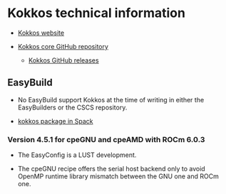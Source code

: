# Kokkos technical information

-   [Kokkos website](https://kokkos.org/)

-   [Kokkos core GitHub repository](https://github.com/kokkos/kokkos)

    -   [Kokkos GitHub releases](https://github.com/kokkos/kokkos/releases)


## EasyBuild

-   No EasyBuild support Kokkos at the time of writing in either the EasyBuilders or the CSCS repository.

-   [kokkos package in Spack](https://packages.spack.io/package.html?name=kokkos)


### Version 4.5.1 for cpeGNU and cpeAMD with ROCm 6.0.3

-   The EasyConfig is a LUST development.

-   The cpeGNU recipe offers the serial host backend only to avoid OpenMP runtime library mismatch 
    between the GNU one and ROCm one.
